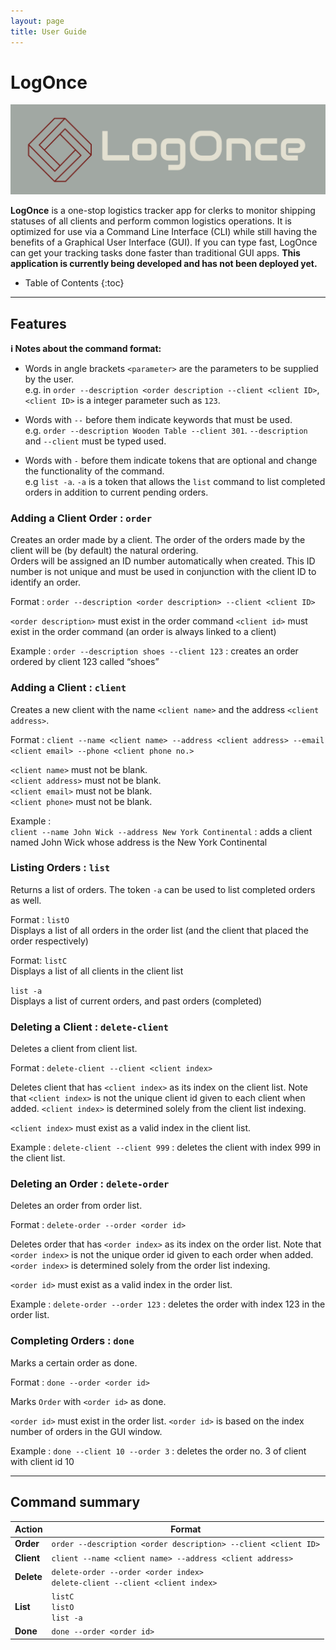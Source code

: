 ```yaml
---
layout: page
title: User Guide
---
```


# LogOnce
![LogOnce Header](../docs/images/LogOnceHeader.png)

**LogOnce** is a one-stop logistics tracker app for clerks to monitor shipping statuses of all clients and perform common logistics operations. It is optimized for use via a Command Line Interface (CLI) while still having the benefits of a Graphical User Interface (GUI). If you can type fast, LogOnce can get your tracking tasks done faster than traditional GUI apps. **This application is currently being developed and has not been deployed yet.**

* Table of Contents
{:toc}

--------------------------------------------------------------------------------------------------------------------

## Features

<div markdown="block" class="alert alert-info">

**:information_source: Notes about the command format:**<br>

* Words in angle brackets `<parameter>` are the parameters to be supplied by the user.<br>
  e.g. in `order --description <order description --client <client ID>`, `<client ID>` is a integer parameter such as `123`.

* Words with `--` before them indicate keywords that must be used.<br>
  e.g. `order --description Wooden Table --client 301`. `--description` and `--client` must be typed used.

* Words with `-` before them indicate tokens that are optional and change the functionality of the command.<br>
  e.g `list -a`. `-a` is a token that allows the `list` command to list completed orders in addition to current pending orders.

</div>

### Adding a Client Order : `order`

Creates an order made by a client. The order of the orders made by the client will be (by default) the natural ordering.<br>
Orders will be assigned an ID number automatically when created. This ID number is not unique and must be used in conjunction with the client ID to identify an order.

Format : `order --description <order description> --client <client ID>` 

`<order description>` must exist in the order command
`<client id>` must exist in the order command (an order is always linked to a client)

Example :
`order --description shoes --client 123` : creates an order ordered by client 123 called “shoes”


### Adding a Client : `client`

Creates a new client with the name `<client name>` and the address `<client address>`.

Format : `client --name <client name> --address <client address> --email <client email> --phone <client phone no.>`
  
`<client name>` must not be blank.<br>
`<client address>` must not be blank. <br>
`<client email>` must not be blank. <br>
`<client phone>` must not be blank.

Example :<br>
`client --name John Wick --address New York Continental` : adds a client named John Wick whose address is the New York Continental

### Listing Orders : `list` 

Returns a list of orders. The token `-a` can be used to list completed orders as well. 

Format : `listO`<br>
Displays a list of all orders in the order list (and the client that placed the order respectively)

Format: `listC`<br>
Displays a list of all clients in the client list 

`list -a`<br>
Displays a list of current orders, and past orders (completed)

### Deleting a Client : `delete-client`

Deletes a client from client list.

Format : `delete-client --client <client index>`

Deletes client that has `<client index>` as its index on the client list. Note that `<client index>` is not the 
unique client id given to each client when added. `<client index>` is determined solely from the client 
list indexing.

`<client index>` must exist as a valid index in the client list.

Example :
`delete-client --client 999` : deletes the client with index 999 in the client list.

### Deleting an Order : `delete-order`

Deletes an order from order list.

Format : `delete-order --order <order id>`

Deletes order that has `<order index>` as its index on the order list. Note that `<order index>` is not the unique 
order id given to each order when added. `<order index>` is determined solely from the order list indexing.

`<order id>` must exist as a valid index in the order list.

Example :
`delete-order --order 123` : deletes the order with index 123 in the order list.

### Completing Orders : `done`

Marks a certain order as done.

Format : `done --order <order id>`

Marks `Order` with `<order id>` as done.

`<order id>` must exist in the order list.
`<order id>` is based on the index number of orders in the GUI window.

Example :
`done --client 10 --order 3` : deletes the order no. 3 of client with client id 10 

--------------------------------------------------------------------------------------------------------------------

## Command summary

Action | Format
--------|------------------
**Order** | `order --description <order description> --client <client ID>` 
**Client** | `client --name <client name> --address <client address>`
**Delete** | `delete-order --order <order index>` <br> `delete-client --client <client index>`
**List** | `listC` <br> `listO` <br> `list -a`
**Done** | `done --order <order id>`

